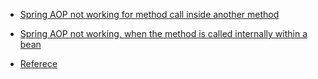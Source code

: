 - [Spring AOP not working for method call inside another method](https://stackoverflow.com/questions/13564627/spring-aop-not-working-for-method-call-inside-another-method)
- [Spring AOP not working, when the method is called internally within a bean](https://stackoverflow.com/questions/30598118/spring-aop-not-working-when-the-method-is-called-internally-within-a-bean/30611671#30611671)

- [Referece](../../dynamic-proxy.md)